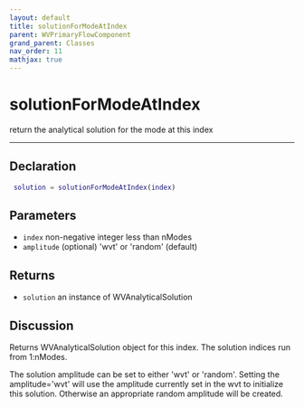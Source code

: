 ```yaml
---
layout: default
title: solutionForModeAtIndex
parent: WVPrimaryFlowComponent
grand_parent: Classes
nav_order: 11
mathjax: true
---
```


#  solutionForModeAtIndex

return the analytical solution for the mode at this index


---

## Declaration
```matlab
 solution = solutionForModeAtIndex(index)
```
## Parameters
+ `index`  non-negative integer less than nModes
+ `amplitude`  (optional) 'wvt' or 'random' (default)

## Returns
+ `solution`  an instance of WVAnalyticalSolution

## Discussion

  Returns WVAnalyticalSolution object for this index.
  The solution indices run from 1:nModes.
 
  The solution amplitude can be set to either 'wvt' or
  'random'. Setting the amplitude='wvt' will use the amplitude
  currently set in the wvt to initialize this solution.
  Otherwise an appropriate random amplitude will be created.
 
          
